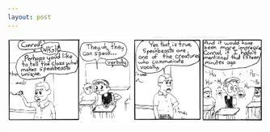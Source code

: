 ```yaml
---
layout: post
---
```


![strip](/images/posts/5.png "Attraction actualizes academic attrition. Don't trust the gov't.")
